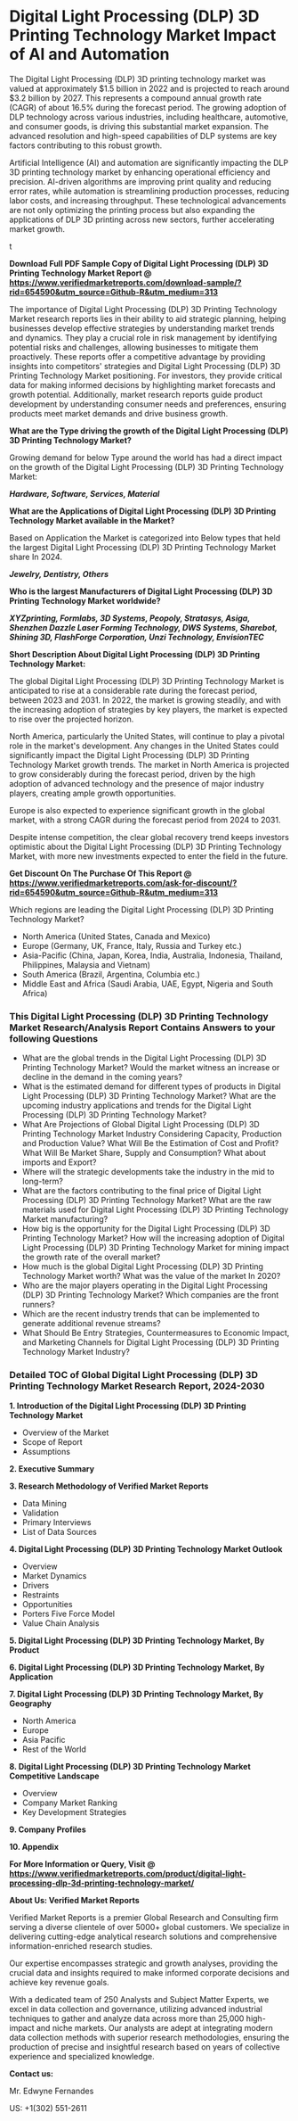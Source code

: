 <meta name="title" content="Global Digital Light Processing (DLP) 3D Printing Technology Market Impact of AI and Automation"><meta name="description" content="The Digital Light Processing (DLP) 3D printing technology market was valued at approximately $1.5 billion in 2022 and is projected to reach around $3.2 billion by 2027"><meta name="title" content="Digital Light Processing (DLP) 3D Printing Technology Market Size, Share, Scope, Trends, Growth, Opportunities, Analysis, Forecast"><h1>Digital Light Processing (DLP) 3D Printing Technology Market Impact of AI and Automation</h1><p>The Digital Light Processing (DLP) 3D printing technology market was valued at approximately $1.5 billion in 2022 and is projected to reach around $3.2 billion by 2027. This represents a compound annual growth rate (CAGR) of about 16.5% during the forecast period. The growing adoption of DLP technology across various industries, including healthcare, automotive, and consumer goods, is driving this substantial market expansion. The advanced resolution and high-speed capabilities of DLP systems are key factors contributing to this robust growth.</p><p>Artificial Intelligence (AI) and automation are significantly impacting the DLP 3D printing technology market by enhancing operational efficiency and precision. AI-driven algorithms are improving print quality and reducing error rates, while automation is streamlining production processes, reducing labor costs, and increasing throughput. These technological advancements are not only optimizing the printing process but also expanding the applications of DLP 3D printing across new sectors, further accelerating market growth.</p>t</p><p id="" class=""><strong>Download Full PDF Sample Copy of Digital Light Processing (DLP) 3D Printing Technology Market Report @ <a href="https://www.verifiedmarketreports.com/download-sample/?rid=654590&utm_source=Github-R&utm_medium=313" target="_blank">https://www.verifiedmarketreports.com/download-sample/?rid=654590&utm_source=Github-R&utm_medium=313</a></strong></p><p>The importance of&nbsp;Digital Light Processing (DLP) 3D Printing Technology Market research reports lies in their ability to aid strategic planning, helping businesses develop effective strategies by understanding market trends and dynamics. They play a crucial role in risk management by identifying potential risks and challenges, allowing businesses to mitigate them proactively. These reports offer a competitive advantage by providing insights into competitors' strategies and Digital Light Processing (DLP) 3D Printing Technology Market positioning. For investors, they provide critical data for making informed decisions by highlighting market forecasts and growth potential. Additionally, market research reports guide product development by understanding consumer needs and preferences, ensuring products meet market demands and drive business growth.</p><p><strong>What are the&nbsp;Type driving the growth of the Digital Light Processing (DLP) 3D Printing Technology Market?</strong></p><p id="" class="">Growing demand for below Type around the world has had a direct impact on the growth of the Digital Light Processing (DLP) 3D Printing Technology Market:</p><em><strong>Hardware, Software, Services, Material</strong></em></p><strong>What are the&nbsp;Applications&nbsp;of Digital Light Processing (DLP) 3D Printing Technology Market available in the Market?</strong></p><p id="" class="">Based on Application the Market is categorized into Below types that held the largest Digital Light Processing (DLP) 3D Printing Technology Market share In 2024.</p><em><strong>Jewelry, Dentistry, Others</strong></em></p><strong>Who is the largest Manufacturers of Digital Light Processing (DLP) 3D Printing Technology Market worldwide?</strong></p><p><em><strong>XYZprinting, Formlabs, 3D Systems, Peopoly, Stratasys, Asiga, Shenzhen Dazzle Laser Forming Technology, DWS Systems, Sharebot, Shining 3D, FlashForge Corporation, Unzi Technology, EnvisionTEC</strong></em></p><p id="" class=""><strong>Short Description About Digital Light Processing (DLP) 3D Printing Technology Market:</strong></p><p>The global Digital Light Processing (DLP) 3D Printing Technology Market is anticipated to rise at a considerable rate during the forecast period, between 2023 and 2031. In 2022, the market is growing steadily, and with the increasing adoption of strategies by key players, the market is expected to rise over the projected horizon.</p><p>North America, particularly the United States, will continue to play a pivotal role in the market's development. Any changes in the United States could significantly impact the Digital Light Processing (DLP) 3D Printing Technology Market growth trends. The market in North America is projected to grow considerably during the forecast period, driven by the high adoption of advanced technology and the presence of major industry players, creating ample growth opportunities.</p><p>Europe is also expected to experience significant growth in the global market, with a strong CAGR during the forecast period from 2024 to 2031.</p><p>Despite intense competition, the clear global recovery trend keeps investors optimistic about the Digital Light Processing (DLP) 3D Printing Technology Market, with more new investments expected to enter the field in the future.</p><p id="" class=""><strong>Get Discount On The Purchase Of This Report @ <a href="https://www.verifiedmarketreports.com/ask-for-discount/?rid=654590&utm_source=Github-R&utm_medium=313" target="_blank">https://www.verifiedmarketreports.com/ask-for-discount/?rid=654590&utm_source=Github-R&utm_medium=313</a></strong></p>Which regions are leading the Digital Light Processing (DLP) 3D Printing Technology Market?</p><ul><li>North America (United States, Canada and Mexico)</li><li>Europe (Germany, UK, France, Italy, Russia and Turkey etc.)</li><li>Asia-Pacific (China, Japan, Korea, India, Australia, Indonesia, Thailand, Philippines, Malaysia and Vietnam)</li><li>South America (Brazil, Argentina, Columbia etc.)</li><li>Middle East and Africa (Saudi Arabia, UAE, Egypt, Nigeria and South Africa)</li></ul><h3 id="" class="">This Digital Light Processing (DLP) 3D Printing Technology Market Research/Analysis Report Contains Answers to your following Questions</h3><ul><li>What are the global trends in the Digital Light Processing (DLP) 3D Printing Technology Market? Would the market witness an increase or decline in the demand in the coming years?</li><li>What is the estimated demand for different types of products in Digital Light Processing (DLP) 3D Printing Technology Market? What are the upcoming industry applications and trends for the Digital Light Processing (DLP) 3D Printing Technology Market?</li><li>What Are Projections of Global Digital Light Processing (DLP) 3D Printing Technology Market Industry Considering Capacity, Production and Production Value? What Will Be the Estimation of Cost and Profit? What Will Be Market Share, Supply and Consumption? What about imports and Export?</li><li>Where will the strategic developments take the industry in the mid to long-term?</li><li>What are the factors contributing to the final price of Digital Light Processing (DLP) 3D Printing Technology Market? What are the raw materials used for Digital Light Processing (DLP) 3D Printing Technology Market manufacturing?</li><li>How big is the opportunity for the Digital Light Processing (DLP) 3D Printing Technology Market? How will the increasing adoption of Digital Light Processing (DLP) 3D Printing Technology Market for mining impact the growth rate of the overall market?</li><li>How much is the global Digital Light Processing (DLP) 3D Printing Technology Market worth? What was the value of the market In 2020?</li><li>Who are the major players operating in the Digital Light Processing (DLP) 3D Printing Technology Market? Which companies are the front runners?</li><li>Which are the recent industry trends that can be implemented to generate additional revenue streams?</li><li>What Should Be Entry Strategies, Countermeasures to Economic Impact, and Marketing Channels for Digital Light Processing (DLP) 3D Printing Technology Market Industry?</li></ul><h3 id="" class="">Detailed TOC of Global Digital Light Processing (DLP) 3D Printing Technology Market Research Report, 2024-2030</h3><p id="" class=""><strong>1. Introduction of the Digital Light Processing (DLP) 3D Printing Technology Market</strong></p><ul><li>Overview of the Market</li><li>Scope of Report</li><li>Assumptions</li></ul><p id="" class=""><strong>2. Executive Summary</strong></p><p id="" class=""><strong>3. Research Methodology of Verified Market Reports</strong></p><ul><li>Data Mining</li><li>Validation</li><li>Primary Interviews</li><li>List of Data Sources</li></ul><p id="" class=""><strong>4. Digital Light Processing (DLP) 3D Printing Technology Market Outlook</strong></p><ul><li>Overview</li><li>Market Dynamics</li><li>Drivers</li><li>Restraints</li><li>Opportunities</li><li>Porters Five Force Model</li><li>Value Chain Analysis</li></ul><p id="" class=""><strong>5. Digital Light Processing (DLP) 3D Printing Technology Market, By Product</strong></p><p id="" class=""><strong>6. Digital Light Processing (DLP) 3D Printing Technology Market, By Application</strong></p><p id="" class=""><strong>7. Digital Light Processing (DLP) 3D Printing Technology Market, By Geography</strong></p><ul><li>North America</li><li>Europe</li><li>Asia Pacific</li><li>Rest of the World</li></ul><p id="" class=""><strong>8. Digital Light Processing (DLP) 3D Printing Technology Market Competitive Landscape</strong></p><ul><li>Overview</li><li>Company Market Ranking</li><li>Key Development Strategies</li></ul><p id="" class=""><strong>9. Company Profiles</strong></p><p id="" class=""><strong>10. Appendix</strong></p><p id="" class=""><strong>For More Information or Query, Visit @ <a href="https://www.verifiedmarketreports.com/product/digital-light-processing-dlp-3d-printing-technology-market/" target="_blank">https://www.verifiedmarketreports.com/product/digital-light-processing-dlp-3d-printing-technology-market/</a></strong></p><p id="" class=""><strong>About Us: Verified Market Reports</strong></p><p id="" class="">Verified Market Reports is a premier Global Research and Consulting firm serving a diverse clientele of over 5000+ global customers. We specialize in delivering cutting-edge analytical research solutions and comprehensive information-enriched research studies.</p><p id="" class="">Our expertise encompasses strategic and growth analyses, providing the crucial data and insights required to make informed corporate decisions and achieve key revenue goals.</p><p id="" class="">With a dedicated team of 250 Analysts and Subject Matter Experts, we excel in data collection and governance, utilizing advanced industrial techniques to gather and analyze data across more than 25,000 high-impact and niche markets. Our analysts are adept at integrating modern data collection methods with superior research methodologies, ensuring the production of precise and insightful research based on years of collective experience and specialized knowledge.</p><p id="" class=""><strong>Contact us:</strong></p><p id="" class="">Mr. Edwyne Fernandes</p><p id="" class="">US: +1(302) 551-2611</p>